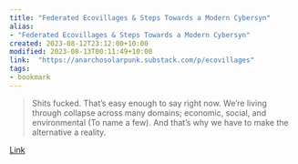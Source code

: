 ```yaml
---
title: "Federated Ecovillages & Steps Towards a Modern Cybersyn"
alias:
- "Federated Ecovillages & Steps Towards a Modern Cybersyn"
created: 2023-08-12T23:12:00+10:00
modified: 2023-08-13T00:11:49+10:00
link:  "https://anarchosolarpunk.substack.com/p/ecovillages"
tags:
- bookmark
---
```


> Shits fucked. That’s easy enough to say right now. We’re living through collapse across many domains; economic, social, and environmental (To name a few). And that’s why we have to make the alternative a reality.

[Link](https://anarchosolarpunk.substack.com/p/ecovillages)

